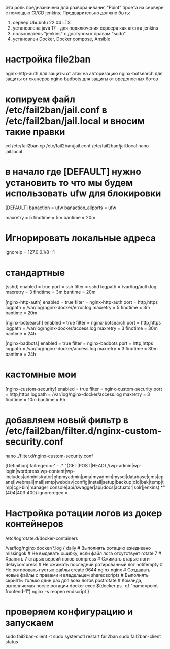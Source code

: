 Эта роль предназначена для разворачивания "Point" проета на сервере с помощью CI/CD jenkins.
Предварительно должно быть:
1) сервер Ububntu 22.04 LTS 
2) установлена java 17 - для подключения сервера как агента jenkins
3) пользователь "jenkins" с доступом к правам "sudo"
4) установлен Docker, Docker compose, Ansible


# настройка file2ban
nginx-http-auth     для защиты от атак на авторизацию
nginx-botsearch     для защиты от сканеров
nginx-badbots       для защиты от вредоносных ботов
# копируем файл /etc/fail2ban/jail.conf в /etc/fail2ban/jail.local и вносим такие правки
cd /etc/fail2ban
cp /etc/fail2ban/jail.conf /etc/fail2ban/jail.local
nano jail.local

# в начало где [DEFAULT] нужно установить то что мы будем использовать ufw для блокировки

[DEFAULT]
banaction = ufw
banaction_allports = ufw

maxretry = 5
findtime = 5m
bantime = 20m

# Игнорировать локальные адреса
ignoreip = 127.0.0.1/8 ::1



# стандартные
[sshd]
enabled = true
port = ssh
filter = sshd
logpath = /var/log/auth.log
maxretry = 3
findtime = 3m
bantime = 20m

[nginx-http-auth]
enabled = true
filter = nginx-http-auth
port = http,https
logpath = /var/log/nginx-docker/error.log
maxretry = 5
findtime = 3m
bantime = 20m

[nginx-botsearch]
enabled = true
filter = nginx-botsearch
port = http,https
logpath = /var/log/nginx-docker/access.log
maxretry = 3
findtime = 30m
bantime = 24h

[nginx-badbots]
enabled = true
filter = nginx-badbots
port = http,https
logpath = /var/log/nginx-docker/access.log
maxretry = 3
findtime = 30m
bantime = 24h


# кастомные мои
[nginx-custom-security]
enabled = true
filter = nginx-custom-security
port = http,https
logpath = /var/log/nginx-docker/access.log
maxretry = 3
findtime = 10m
bantime = 6h


# добавляем новый фильтр в /etc/fail2ban/filter.d/nginx-custom-security.conf
nano ./filter.d/nginx-custom-security.conf

[Definition]
failregex = ^<HOST> - .* "(GET|POST|HEAD) /(wp-admin|wp-login|wordpress|wp-content|wp-includes|administrator|phpmyadmin|pma|myadmin|mysql|database|cms|cpanel|webmail|mail|smtp|webdav|config|install|setup|backup|old|bak|temp|tmp|cgi-bin|manager|console|api/swagger|api/docs|actuator|solr|jenkins).*" (404|403|400)
ignoreregex =




# Настройка ротации логов из докер контейнеров
/etc/logrotate.d/docker-containers

/var/log/nginx-docker/*.log {
    daily           # Выполнять ротацию ежедневно
    missingok       # Не выдавать ошибку, если файл лога отсутствует
    rotate 7        # Хранить 7 старых версий логов
    compress        # Сжимать старые логи
    delaycompress   # Не сжимать последний ротированный лог
    notifempty      # Не ротировать пустые файлы
    create 0644 nginx nginx # Создавать новые файлы с правами и владельцем
    sharedscripts   # Выполнять скрипты только один раз для всех логов
    postrotate      # Команда, выполняемая после ротации
        docker exec $(docker ps -qf "name=point-frontend-1") nginx -s reopen
    endscript
}


# проверяем конфигурацию и запускаем
sudo fail2ban-client -t
sudo systemctl restart fail2ban
sudo fail2ban-client status